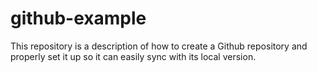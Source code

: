 # github-example
This repository is a description of how to create a Github repository and properly set it up so it can easily sync with its local version.
